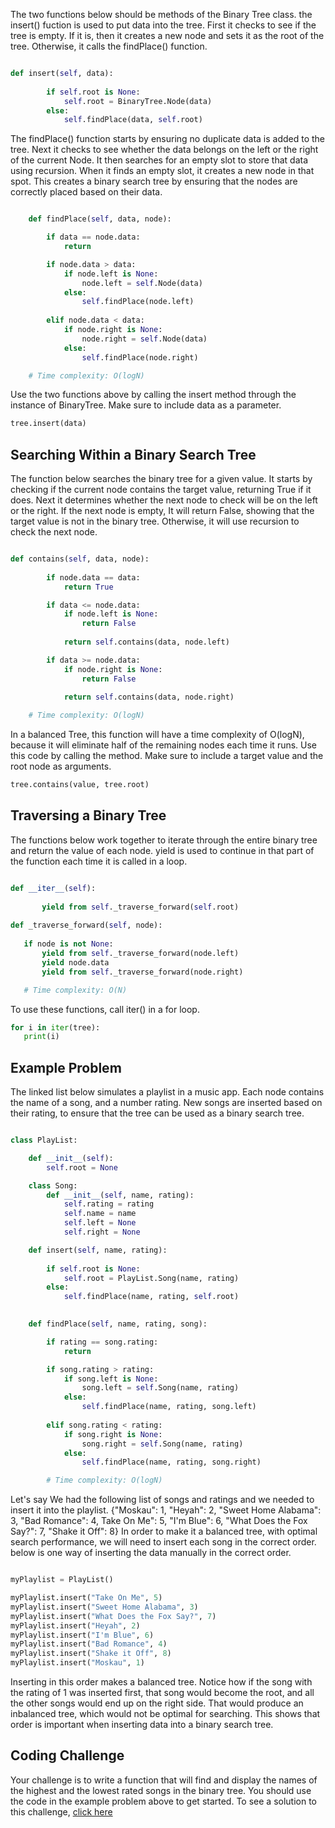 
The two functions below should be methods of the Binary Tree class. the insert() fuction is used to put data into the tree. First it checks to see if the tree is empty. If it is, then it creates a new node and sets it as the root of the tree. Otherwise, it calls the findPlace() function.

```python

def insert(self, data):
        
        if self.root is None:
            self.root = BinaryTree.Node(data)
        else:
            self.findPlace(data, self.root)


```

The findPlace() function starts by ensuring no duplicate data is added to the tree. Next it checks to see whether the data belongs on the left or the right of the current Node. It then searches for an empty slot to store that data using recursion. When it finds an empty slot, it creates a new node in that spot. This creates a binary search tree by ensuring that the nodes are correctly placed based on their data.

```python

    def findPlace(self, data, node):

        if data == node.data:
            return

        if node.data > data:
            if node.left is None:
                node.left = self.Node(data)
            else:
                self.findPlace(node.left)
            
        elif node.data < data:
            if node.right is None:
                node.right = self.Node(data)
            else:
                self.findPlace(node.right)

    # Time complexity: O(logN)

```

Use the two functions above by calling the insert method through the instance of BinaryTree. Make sure to include data as a parameter.

```python
tree.insert(data)
```

## Searching Within a Binary Search Tree

The function below searches the binary tree for a given value. It starts by checking if the current node contains the target value, returning True if it does. Next it determines whether the next node to check will be on the left or the right. If the next node is empty, It will return False, showing that the target value is not in the binary tree. Otherwise, it will use recursion to check the next node.

```python

def contains(self, data, node):
        
        if node.data == data:
            return True

        if data <= node.data:
            if node.left is None:
                return False
            
            return self.contains(data, node.left)

        if data >= node.data:
            if node.right is None:
                return False
            
            return self.contains(data, node.right)

    # Time complexity: O(logN)

```

 In a balanced Tree, this function will have a time complexity of O(logN), because it will eliminate half of the remaining nodes each time it runs.
 Use this code by calling the method. Make sure to include a target value and the root node as arguments.

```python
tree.contains(value, tree.root) 
```

 ## Traversing a Binary Tree

 The functions below work together to iterate through the entire binary tree and return the value of each node. yield is used to continue in that part of the function each time it is called in a loop. 

 ```python

def __iter__(self):
        
        yield from self._traverse_forward(self.root)
        
def _traverse_forward(self, node):
        
    if node is not None:
        yield from self._traverse_forward(node.left)
        yield node.data
        yield from self._traverse_forward(node.right)

    # Time complexity: O(N)

 ```

 To use these functions, call iter() in a for loop.

 ```python
for i in iter(tree):
    print(i)
 ```

## Example Problem

The linked list below simulates a playlist in a music app. Each node contains the name of a song, and a number rating. New songs are inserted based on their rating, to ensure that the tree can be used as a binary search tree.

```python

class PlayList:

    def __init__(self):
        self.root = None

    class Song:
        def __init__(self, name, rating):
            self.rating = rating
            self.name = name
            self.left = None
            self.right = None

    def insert(self, name, rating):
        
        if self.root is None:
            self.root = PlayList.Song(name, rating)
        else:
            self.findPlace(name, rating, self.root)
        

    def findPlace(self, name, rating, song):

        if rating == song.rating:
            return

        if song.rating > rating:
            if song.left is None:
                song.left = self.Song(name, rating)
            else:
                self.findPlace(name, rating, song.left)
            
        elif song.rating < rating:
            if song.right is None:
                song.right = self.Song(name, rating)
            else:
                self.findPlace(name, rating, song.right)

        # Time complexity: O(logN)

```

Let's say We had the following list of songs and ratings and we needed to insert it into the playlist. {"Moskau": 1, "Heyah": 2, "Sweet Home Alabama": 3, "Bad Romance": 4, Take On Me": 5, "I'm Blue": 6, "What Does the Fox Say?": 7, "Shake it Off": 8}
In order to make it a balanced tree, with optimal search performance, we will need to insert each song in the correct order. below is one way of inserting the data manually in the correct order.

```python

myPlaylist = PlayList()

myPlaylist.insert("Take On Me", 5)
myPlaylist.insert("Sweet Home Alabama", 3)
myPlaylist.insert("What Does the Fox Say?", 7)
myPlaylist.insert("Heyah", 2)
myPlaylist.insert("I'm Blue", 6)
myPlaylist.insert("Bad Romance", 4)
myPlaylist.insert("Shake it Off", 8)
myPlaylist.insert("Moskau", 1)

```

Inserting in this order makes a balanced tree. Notice how if the song with the rating of 1 was inserted first, that song would become the root, and all the other songs would end up on the right side. That would produce an inbalanced tree, which would not be optimal for searching. This shows that order is important when inserting data into a binary search tree.

## Coding Challenge

Your challenge is to write a function that will find and display the names of the highest and the lowest rated songs in the binary tree. You should use the code in the example problem above to get started. 
To see a solution to this challenge, [click here](binarytreepractice.py)